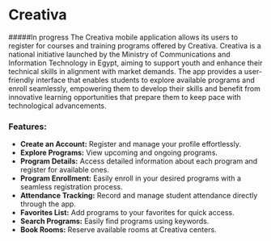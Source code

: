 # Creativa  
#####In progress
The Creativa mobile application allows its users to register for courses and training programs offered by Creativa. Creativa is a national initiative launched by the Ministry of Communications and Information Technology in Egypt, aiming to support youth and enhance their technical skills in alignment with market demands. The app provides a user-friendly interface that enables students to explore available programs and enroll seamlessly, empowering them to develop their skills and benefit from innovative learning opportunities that prepare them to keep pace with technological advancements.

### Features:
* **Create an Account:** Register and manage your profile effortlessly.
* **Explore Programs:** View upcoming and ongoing programs.
* **Program Details:** Access detailed information about each program and register for available ones.
* **Program Enrollment:** Easily enroll in your desired programs with a seamless registration process.
* **Attendance Tracking:** Record and manage student attendance directly through the app.
* **Favorites List:** Add programs to your favorites for quick access.
* **Search Programs:** Easily find programs using keywords.
* **Book Rooms:** Reserve available rooms at Creativa centers.


